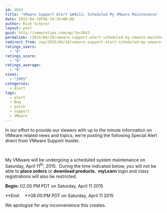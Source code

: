 ```yaml
---
id: 2643
title: 'VMware Support Alert &#8211; Scheduled My VMware Maintenance'
date: 2015-04-10T06:34:35+00:00
author: Rick Scherer
layout: post
guid: http://vmwaretips.com/wp/?p=2643
permalink: /2015/04/10/vmware-support-alert-scheduled-my-vmware-maintenance/
redirect_from: /wp/2015/04/10/vmware-support-alert-scheduled-my-vmware-maintenance/
ratings_users:
  - "0"
ratings_score:
  - "0"
ratings_average:
  - "0"
views:
  - "3965"
categories:
  - Alert
tags:
  - alert
  - Bug
  - patch
  - support
  - VMware
---
```

In our effort to provide our viewers with up to the minute information on VMware related news and topics, we&#8217;re posting the following Special Alert direct from VMware Support Insider.

&nbsp;

My VMware will be undergoing a scheduled system maintenance on Saturday, April 11<sup>th</sup>, 2015.  During the time indicated below, you will not be able to **place orders** or **download products.  myLearn** login and class registrations will also be restricted.

**Begin:** 02.00 PM PDT on Saturday, April 11 2015

**End:    **08.00:PM PDT on Saturday, April 11 2015

We apologize for any inconvenience this creates.